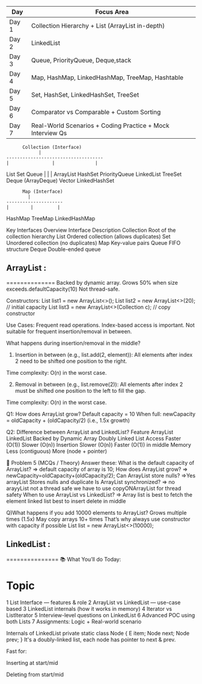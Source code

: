 | **Day** | **Focus Area**                                             |
|---------|------------------------------------------------------------|
| Day 1   | Collection Hierarchy + List (ArrayList in-depth)           |
| Day 2   | LinkedList                                                 |
| Day 3   | Queue, PriorityQueue, Deque,stack                          |
| Day 4   | Map, HashMap, LinkedHashMap, TreeMap, Hashtable            |
| Day 5   | Set, HashSet, LinkedHashSet, TreeSet                       |
| Day 6   | Comparator vs Comparable + Custom Sorting                  |
| Day 7   | Real-World Scenarios + Coding Practice + Mock Interview Qs |

          Collection (Interface)
                |
    ------------------------------------
    |                |               |
 List                Set             Queue
   |                  |                |
ArrayList          HashSet        PriorityQueue
LinkedList         TreeSet        Deque (ArrayDeque)
Vector LinkedHashSet

          Map (Interface)
            |
    ---------------------
    |        |         |
HashMap TreeMap LinkedHashMap

Key Interfaces Overview
Interface Description
Collection Root of the collection hierarchy
List Ordered collection (allows duplicates)
Set Unordered collection (no duplicates)
Map Key-value pairs
Queue FIFO structure
Deque Double-ended queue

## ArrayList :
==============
Backed by dynamic array.
Grows 50% when size exceeds.defaultCapacity(10)
Not thread-safe.

Constructors:
List<String> list1 = new ArrayList<>();
List<Integer> list2 = new ArrayList<>(20); // initial capacity
List<String> list3 = new ArrayList<>(Collection c); // copy constructor

Use Cases:
Frequent read operations.
Index-based access is important.
Not suitable for frequent insertion/removal in between.

What happens during insertion/removal in the middle?

1. Insertion in between (e.g., list.add(2, element)):
   All elements after index 2 need to be shifted one position to the right.

Time complexity: O(n) in the worst case.

2. Removal in between (e.g., list.remove(2)):
   All elements after index 2 must be shifted one position to the left to fill the gap.

Time complexity: O(n) in the worst case.

 Q1: How does ArrayList grow?
Default capacity = 10
When full: newCapacity = oldCapacity + (oldCapacity/2) (i.e., 1.5x growth)

 Q2: Difference between ArrayList and LinkedList?
Feature	    ArrayList	       LinkedList
Backed by	Dynamic Array	   Doubly Linked List
Access   	Faster (O(1))	   Slower (O(n))
Insertion	Slower (O(n))	   Faster (O(1)) in middle
Memory	    Less (contiguous)  More (node + pointer)

🔹 Problem 5 (MCQs / Theory)
Answer these:
What is the default capacity of ArrayList?
=> default capacity of array is 10;
How does ArrayList grow?
=> newCapacity=oldCapacity+(oldCapacity/2);
Can ArrayList store nulls?
=>Yes arrayList Stores nulls and duplicate
Is ArrayList synchronized?
=> no arayyList  not a thread safe we have to use copyONArrayList for thread safety
When to use ArrayList vs LinkedList?
=> Array list is best to fetch the element linked list best to insert delete in middle 

Q)What happens if you add 10000 elements to ArrayList?
Grows multiple times (1.5x)
May copy arrays 10+ times
That’s why always use constructor with capacity if possible
List<Integer> list = new ArrayList<>(10000);

## LinkedList :
===============
📚 What You’ll do Today:
#	Topic
1	List Interface — features & role
2	ArrayList vs LinkedList — use-case based
3	LinkedList internals (how it works in memory)
4	Iterator vs ListIterator
5	Interview-level questions on LinkedList
6	Advanced POC using both Lists
7	Assignments: Logic + Real-world scenario


Internals of LinkedList
private static class Node<E> {
E item;
Node<E> next;
Node<E> prev;
}
It's a doubly-linked list, each node has pointer to next & prev.

Fast for:

Inserting at start/mid

Deleting from start/mid

